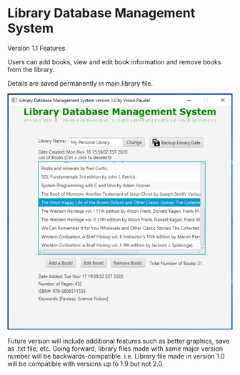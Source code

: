# Library Database Management System
Version 1.1 Features

Users can add books, view and edit book information and remove books from the library.

Details are saved permanently in main.library file.

<img src="https://github.com/Vision-Paudel/LibraryDBMS/blob/main/LibraryDBMS.png" alt="Image could not be displayed">

Future version will include additional features such as better graphics, save as .txt file, etc. Going forward, library files made with same major version number will be backwards-compatible. i.e. Library file made in version 1.0 will be compatible with versions up to 1.9 but not 2.0.
